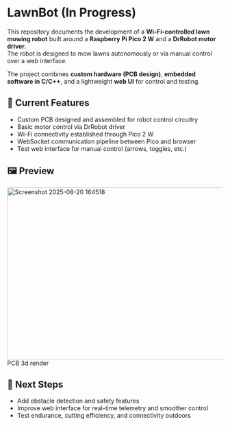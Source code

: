 # LawnBot (In Progress)
This repository documents the development of a **Wi-Fi-controlled lawn mowing robot** built around a **Raspberry Pi Pico 2 W** and a **DrRobot motor driver**.  
The robot is designed to mow lawns autonomously or via manual control over a web interface. 

The project combines **custom hardware (PCB design)**, **embedded software in C/C++**, and a lightweight **web UI** for control and testing.

## 🔧 Current Features
- Custom PCB designed and assembled for robot control circuitry  
- Basic motor control via DrRobot driver  
- Wi-Fi connectivity established through Pico 2 W  
- WebSocket communication pipeline between Pico and browser  
- Test web interface for manual control (arrows, toggles, etc.)

## 🖼️ Preview
<img width="771" height="401" alt="Screenshot 2025-08-20 164518" src="https://github.com/user-attachments/assets/2472b3a8-05fd-46f1-a19e-66e5a8c821b2" />
PCB 3d render

## 🚀 Next Steps  
- Add obstacle detection and safety features  
- Improve web interface for real-time telemetry and smoother control  
- Test endurance, cutting efficiency, and connectivity outdoors  
